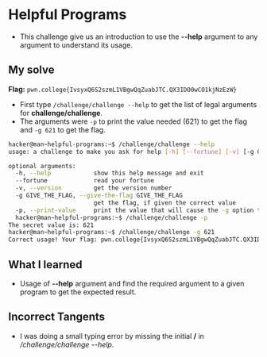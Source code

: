# Helpful Programs
- This challenge give us an introduction to use the **--help** argument to any argument to understand its usage.

## My solve
**Flag:** `pwn.college{IvsyxQ6S2szmL1VBgwQqZuabJTC.QX3IDO0wCO1kjNzEzW}`

- First type `/challenge/challenge --help` to get the list of legal arguments for **challenge/challenge**.
- The arguments were `-p` to print the value needed (621) to get the flag and `-g 621` to get the flag.
```bash
hacker@man~helpful-programs:~$ /challenge/challenge --help
usage: a challenge to make you ask for help [-h] [--fortune] [-v] [-g GIVE_THE_FLAG] [-p]

optional arguments:
  -h, --help            show this help message and exit
  --fortune             read your fortune
  -v, --version         get the version number
  -g GIVE_THE_FLAG, --give-the-flag GIVE_THE_FLAG
                        get the flag, if given the correct value
  -p, --print-value     print the value that will cause the -g option to give you the flag
  hacker@man~helpful-programs:~$ /challenge/challenge -p
The secret value is: 621
hacker@man~helpful-programs:~$ /challenge/challenge -g 621
Correct usage! Your flag: pwn.college{IvsyxQ6S2szmL1VBgwQqZuabJTC.QX3IDO0wCO1kjNzEzW}
```

## What I learned
- Usage of **--help** argument and find the required argument to a given program to get the expected result.

## Incorrect Tangents
- I was doing a small typing error by missing the initial **/** in */challenge/challenge --help*.
